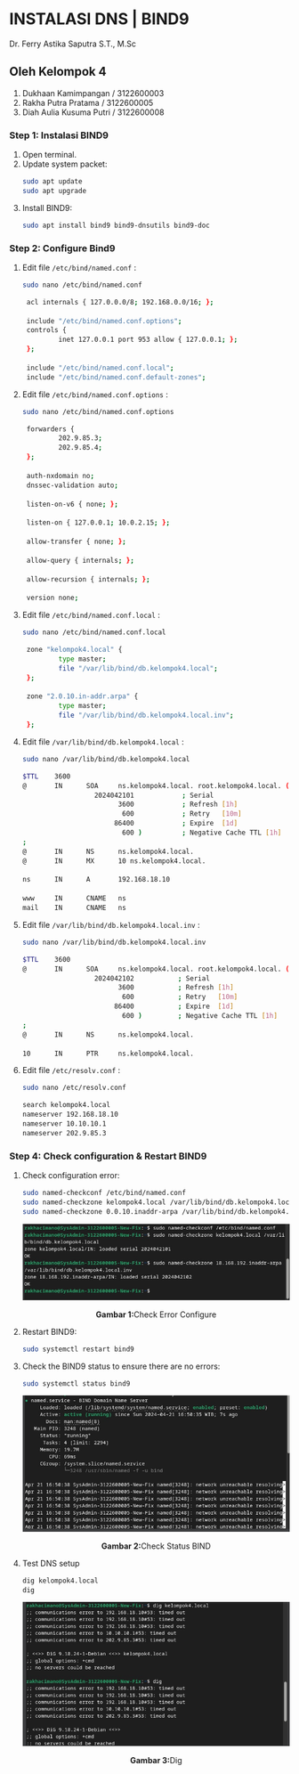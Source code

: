 # INSTALASI DNS | BIND9

Dr. Ferry Astika Saputra S.T., M.Sc

## Oleh Kelompok 4

1. Dukhaan Kamimpangan / 3122600003
2. Rakha Putra Pratama / 3122600005
3. Diah Aulia Kusuma Putri / 3122600008

### Step 1: Instalasi BIND9

1. Open terminal.
2. Update system packet: 
   ```bash
   sudo apt update
   sudo apt upgrade
   ```
3. Install BIND9:
   ```bash
   sudo apt install bind9 bind9-dnsutils bind9-doc
   ```

### Step 2: Configure Bind9

1. Edit file `/etc/bind/named.conf` :

   ```bash
   sudo nano /etc/bind/named.conf
   ```

   ```bash
    acl internals { 127.0.0.0/8; 192.168.0.0/16; };

    include "/etc/bind/named.conf.options";
    controls {
            inet 127.0.0.1 port 953 allow { 127.0.0.1; };
    };

    include "/etc/bind/named.conf.local";
    include "/etc/bind/named.conf.default-zones";
   ```

2. Edit file `/etc/bind/named.conf.options` :

   ```bash
   sudo nano /etc/bind/named.conf.options
   ```

   ```bash
    forwarders {
            202.9.85.3;
            202.9.85.4;
    };

    auth-nxdomain no;
    dnssec-validation auto;

    listen-on-v6 { none; };

    listen-on { 127.0.0.1; 10.0.2.15; };

    allow-transfer { none; };

    allow-query { internals; };

    allow-recursion { internals; };

    version none;
   ```

3. Edit file `/etc/bind/named.conf.local` :

   ```bash
   sudo nano /etc/bind/named.conf.local
   ```

   ```bash
    zone "kelompok4.local" {
            type master;
            file "/var/lib/bind/db.kelompok4.local";
    };

    zone "2.0.10.in-addr.arpa" {
            type master;
            file "/var/lib/bind/db.kelompok4.local.inv";
    };
   ```

4. Edit file `/var/lib/bind/db.kelompok4.local` :

   ```bash
   sudo nano /var/lib/bind/db.kelompok4.local
   ```

   ```bash
   $TTL    3600
   @       IN      SOA     ns.kelompok4.local. root.kelompok4.local. (
                     2024042101            ; Serial
                           3600            ; Refresh [1h]
                            600            ; Retry   [10m]
                          86400            ; Expire  [1d]
                            600 )          ; Negative Cache TTL [1h]
   ;
   @       IN      NS      ns.kelompok4.local.
   @       IN      MX      10 ns.kelompok4.local.

   ns      IN      A       192.168.18.10

   www     IN      CNAME   ns
   mail    IN      CNAME   ns
   ```

5. Edit file `/var/lib/bind/db.kelompok4.local.inv` :

   ```bash
   sudo nano /var/lib/bind/db.kelompok4.local.inv
   ```

   ```bash
   $TTL    3600
   @       IN      SOA     ns.kelompok4.local. root.kelompok4.local. (
                     2024042102           ; Serial
                           3600           ; Refresh [1h]
                            600           ; Retry   [10m]
                          86400           ; Expire  [1d]
                            600 )         ; Negative Cache TTL [1h]
   ;
   @       IN      NS      ns.kelompok4.local.

   10      IN      PTR     ns.kelompok4.local.
   ```

6. Edit file `/etc/resolv.conf` :

   ```bash
   sudo nano /etc/resolv.conf
   ```

   ```bash
   search kelompok4.local
   nameserver 192.168.18.10
   nameserver 10.10.10.1
   nameserver 202.9.85.3
   ```

### Step 4: Check configuration & Restart BIND9

1. Check configuration error:

   ```bash
   sudo named-checkconf /etc/bind/named.conf
   sudo named-checkzone kelompok4.local /var/lib/bind/db.kelompok4.local
   sudo named-checkzone 0.0.10.inaddr-arpa /var/lib/bind/db.kelompok4.local.inv
   ```

   <div align="center">
      <img src="./assets/check-error.jpg">
      <p><strong>Gambar 1:</strong>Check Error Configure</p>
   </div>

2. Restart BIND9:

   ```bash
   sudo systemctl restart bind9
   ```

3. Check the BIND9 status to ensure there are no errors:

   ```bash
   sudo systemctl status bind9
   ```

   <div align="center">
      <img src="./assets/check-status.jpg">
      <p><strong>Gambar 2:</strong>Check Status BIND</p>
   </div>

4. Test DNS setup

   ```bash
   dig kelompok4.local
   dig
   ```

   <div align="center">
      <img src="./assets/dig.jpg">
      <p><strong>Gambar 3:</strong>Dig</p>
   </div>
